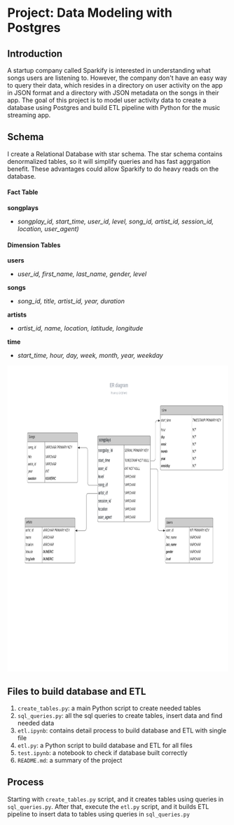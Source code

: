# Project: Data Modeling with Postgres

## Introduction
A startup company called Sparkify is interested in understanding what songs users are listening to. However, the company don't have an easy way to query their data, which resides in a directory on user activity on the app in JSON format and a directory with JSON metadata on the songs in their app. The goal of this project is to model user activity data to create a database using Postgres and build ETL pipeline with Python for the music streaming app.

## Schema
I create a Relational Database with star schema. The star schema contains denormalized tables, so it will simplify queries and has fast aggrgation benefit. These advantages could allow Sparkify to do heavy reads on the database. 

#### Fact Table
**songplays** 
* *songplay_id, start_time, user_id, level, song_id, artist_id, session_id, location, user_agent)*

#### Dimension Tables
**users** 
* *user_id, first_name, last_name, gender, level*

**songs**
* *song_id, title, artist_id, year, duration*

**artists** 
* *artist_id, name, location, latitude, longitude*

**time**
* *start_time, hour, day, week, month, year, weekday*

<img src="https://github.com/shanrulin/Data-Engineer-project/blob/main/ER.png" width="800" height="700">

## Files to build database and ETL
1. `create_tables.py`: a main Python script to create needed tables
2. `sql_queries.py`: all the sql queries to create tables, insert data and find needed data
3. `etl.ipynb`: contains detail process to build database and ETL with single file
4. `etl.py`: a Python script to build database and ETL for all files
5. `test.ipynb`: a notebook to check if database built correctly
6. `README.md`: a summary of the project

## Process
Starting with `create_tables.py` script, and it creates tables using queries in `sql_queries.py`. After that, execute the `etl.py` script, and it builds ETL pipeline to insert data to tables using queries in `sql_queries.py`


